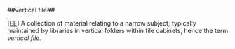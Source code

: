 ##vertical file##

\[[EE](SOURCES.md#EE)\]  A collection of material relating to a narrow subject; typically maintained by libraries in vertical folders within file cabinets, hence the term *vertical file*.
